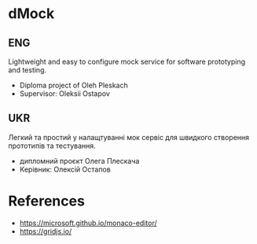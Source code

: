 # dMock
## ENG 
Lightweight and easy to configure mock service for software prototyping and testing.
- Diploma project of Oleh Pleskach
- Supervisor: Oleksii Ostapov

## UKR
Легкий та простий у налащтуванні мок сервіс для швидкого створення прототипів та тестування.
- дипломний проєкт Олега Плескача
- Керівник: Олексій Остапов


# References
- https://microsoft.github.io/monaco-editor/
- https://gridjs.io/

